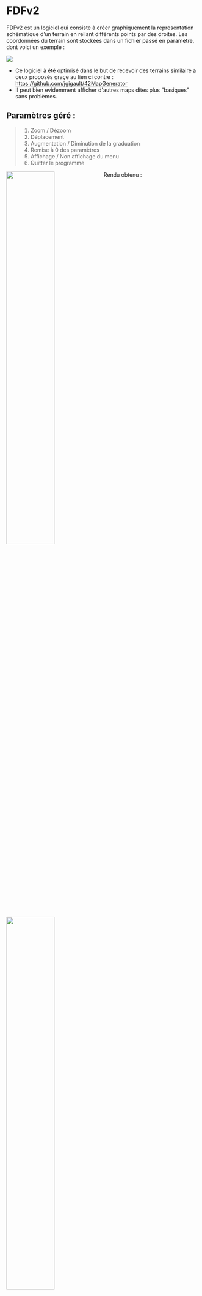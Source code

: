 # FDFv2
FDFv2 est un logiciel qui consiste à créer graphiquement la representation schématique d’un terrain en reliant différents points par des droites. Les coordonnées du terrain sont stockées dans un fichier passé en paramètre, dont voici un exemple :

<img src="http://i.imgur.com/wZQjNSb.png" align="center"/>

- Ce logiciel à été optimisé dans le but de recevoir des terrains similaire a ceux proposés graçe au lien ci contre :
https://github.com/jgigault/42MapGenerator
- Il peut bien evidemment afficher d'autres maps dites plus "basiques" sans problèmes.

## Paramètres géré :
> 1. Zoom / Dézoom
> 2. Déplacement
> 3. Augmentation / Diminution de la graduation
> 4. Remise à 0 des paramètres
> 5. Affichage / Non affichage du menu
> 6. Quitter le programme

Rendu obtenu :
<img src="http://i.imgur.com/8IFbSSG.jpg" width="50%" align="left"  />
<img src="http://i.imgur.com/UhGn7dK.jpg" width="50%" align="rigth" />

Ps : Prendre du code, c'est bien, le comprendre c'est mieux ;)
